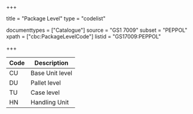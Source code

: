 +++

title = "Package Level"
type = "codelist"

documenttypes = ["Catalogue"]
source = "GS1 7009"
subset = "PEPPOL"
xpath = ["cbc:PackageLevelCode"]
listid = "GS17009:PEPPOL"

+++

| Code | Description     |
| ---- | --------------- |
| CU   | Base Unit level |
| DU   | Pallet level    |
| TU   | Case level      |
| HN   | Handling Unit   |
